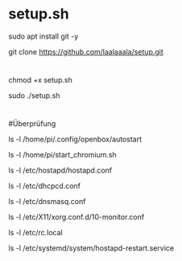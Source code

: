 # setup.sh
sudo apt install git -y

git clone https://github.com/laalaaala/setup.git
#
chmod +x setup.sh

sudo ./setup.sh

#
#Überprüfung

ls -l /home/pi/.config/openbox/autostart

ls -l /home/pi/start_chromium.sh

ls -l /etc/hostapd/hostapd.conf

ls -l /etc/dhcpcd.conf

ls -l /etc/dnsmasq.conf

ls -l /etc/X11/xorg.conf.d/10-monitor.conf

ls -l /etc/rc.local

ls -l /etc/systemd/system/hostapd-restart.service

